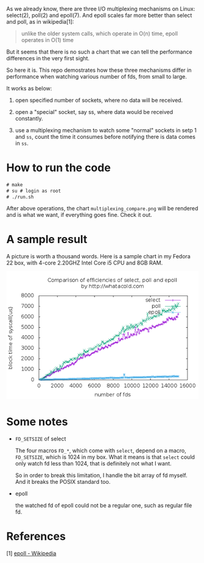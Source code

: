 As we already know, there are three I/O multiplexing mechanisms on Linux: select(2), poll(2) and epoll(7).
And epoll scales far more better than select and poll, as in wikipedia[1]:

> unlike the older system calls, which operate in O(n) time, epoll operates in O(1) time

But it seems that there is no such a chart that we can tell
the performance differences in the very first sight.

So here it is.
This repo demostrates how these three mechanisms differ in performance
when watching various number of fds, from small to large.

It works as below:

1. open specified number of sockets, where no data will be received.

1. open a "special" socket, say ss, where data would be received constantly.

1. use a multiplexing mechanism to watch some "normal" sockets in setp 1 and `ss`,
count the time it consumes before notifying there is data comes in `ss`.

# How to run the code

    # make
    # su # login as root
    # ./run.sh

After above operations, the chart `multiplexing_compare.png` will be rendered and is what we want,
if everything goes fine. Check it out.

# A sample result

A picture is worth a thousand words.
Here is a sample chart in my Fedora 22 box, with 4-core 2.20GHZ Intel Core i5 CPU and 8GB RAM.

![performance difference of Linux I/O multiplexing](multiplexing_compare.png)

# Some notes

* `FD_SETSIZE` of select

    The four macros `FD_*`, which come with `select`, depend on a macro, `FD_SETSIZE`,
    which is 1024 in my box. What it means is that `select` could only watch fd less than 1024,
    that is definitely not what I want.

    So in order to break this limitation, I handle the bit array of fd myself.
    And it breaks the POSIX standard too.

* epoll

    the watched fd of epoll could not be a regular one, such as regular file fd.

# References

[1] [epoll - Wikipedia](https://en.wikipedia.org/wiki/Epoll)
